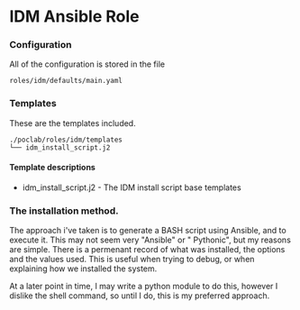 # IDM Ansible Role
### Configuration
All of the configuration is stored in the file
```
roles/idm/defaults/main.yaml
```

### Templates
These are the templates included.
```
./poclab/roles/idm/templates
└── idm_install_script.j2
```
#### Template descriptions
- idm_install_script.j2 - The IDM install script base templates




### The installation method.
The approach i've taken is to generate a BASH script using Ansible, and to execute it.
This may not seem very "Ansible" or " Pythonic", but my reasons are simple. There is a permenant record of what was installed, the options and the values used. This is useful when trying to debug, or when explaining how we installed the system.
 
At a later point in time, I may write a python module to do this, however I dislike the shell command, so until I do, this is my preferred approach. 

